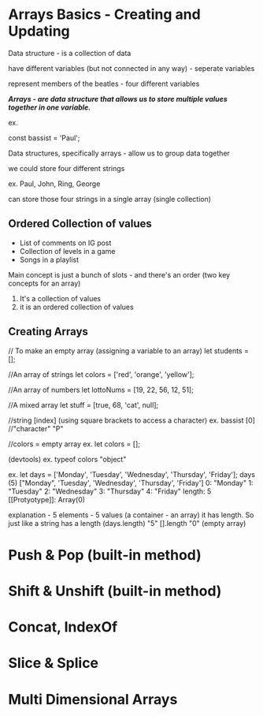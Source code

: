 # Arrays Basics - Creating and Updating

Data structure - is a collection of data

have different variables (but not connected in any way) - seperate variables

represent members of the beatles - four different variables

***Arrays - are data structure that allows us to store multiple values together in one variable.***

ex.

const bassist = 'Paul';

Data structures, specifically arrays - allow us to group data together

we could store four different strings

ex. Paul, John, Ring, George

can store those four strings in a single array (single collection)

## Ordered Collection of values

* List of comments on IG post
* Collection of levels in a game
* Songs in a playlist

Main concept is just a bunch of slots - and there's an order (two key concepts for an array)

1. It's a collection of values
2. it is an ordered collection of values

## Creating Arrays

// To make an empty array (assigning a variable to an array)
let students = [];

//An array of strings
let colors = ['red', 'orange', 'yellow'];

//An array of numbers
let lottoNums = [19, 22, 56, 12, 51];

//A mixed array
let stuff = [true, 68, 'cat', null];

//string [index] (using square brackets to access a character)
ex. bassist [0]
//"character"
"P"

//colors = empty array
ex. let colors = [];

(devtools)
ex. typeof colors
"object"

ex. let days = ['Monday', 'Tuesday', 'Wednesday', 'Thursday', 'Friday'];
days
(5) ["Monday", 'Tuesday', 'Wednesday', 'Thursday', 'Friday']
0: "Monday"
1: "Tuesday"
2: "Wednesday"
3: "Thursday"
4: "Friday"
length: 5
[[Protyotype]]: Array(0)

explanation - 5 elements - 5 values (a container - an array) it has length. So just like a string has a length (days.length)
"5"
[].length
"0" (empty array)

# Push & Pop (built-in method)

# Shift & Unshift (built-in method)

# Concat, IndexOf

# Slice & Splice

# Multi Dimensional Arrays

